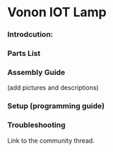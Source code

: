 # Vonon IOT Lamp

### Introdcution:

### Parts List

### Assembly Guide
(add pictures and descriptions)

### Setup (programming guide)

### Troubleshooting

Link to the community thread.
